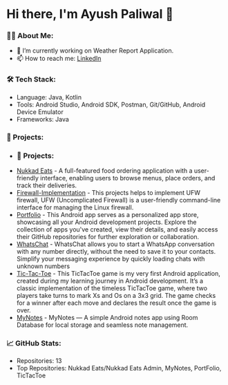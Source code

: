 # Hi there, I'm Ayush Paliwal 👋

### 👨‍💻 About Me:
- 🔭 I’m currently working on Weather Report Application.
- 📫 How to reach me: [LinkedIn](https://www.linkedin.com/in/ayush-paliwal-358862227?utm_source=share&utm_campaign=share_via&utm_content=profile&utm_medium=android_app)

### 🛠 Tech Stack:
- Language: Java, Kotlin
- Tools: Android Studio, Android SDK, Postman, Git/GitHub, Android Device Emulator
- Frameworks: Java
  
### 🚀 Projects:
- ### 🚀 Projects:
- [Nukkad Eats](https://github.com/Ayushh2609/Nukkad-Eats) - A full-featured food ordering application with a user-friendly interface, enabling users to browse menus, place orders, and track their deliveries.
- [Firewall-Implementation](https://github.com/Ayushh2609/Firewall-Implementation.git) - This projects helps to implement UFW firewall, UFW (Uncomplicated Firewall) is a user-friendly command-line interface for managing the Linux firewall.
- [Portfolio](https://github.com/Ayushh2609/Portfolio.git) - This Android app serves as a personalized app store, showcasing all your Android development projects. Explore the collection of apps you've created, view their details, and easily access their GitHub repositories for further exploration or collaboration.
- [WhatsChat](https://github.com/Ayushh2609/WhatsChat.git) - WhatsChat allows you to start a WhatsApp conversation with any number directly, without the need to save it to your contacts. Simplify your messaging experience by quickly loading chats with unknown numbers
- [Tic-Tac-Toe](https://github.com/Ayushh2609/TicTacToe.git) - This TicTacToe game is my very first Android application, created during my learning journey in Android development. It’s a classic implementation of the timeless TicTacToe game, where two players take turns to mark Xs and Os on a 3x3 grid. The game checks for a winner after each move and declares the result once the game is over.
- [MyNotes](https://github.com/Ayushh2609/MyNotes) - MyNotes — A simple Android notes app using Room Database for local storage and seamless note management.

### 📈 GitHub Stats:
- Repositories: 13
- Top Repositories: Nukkad Eats/Nukkad Eats Admin, MyNotes, PortFolio, TicTacToe
